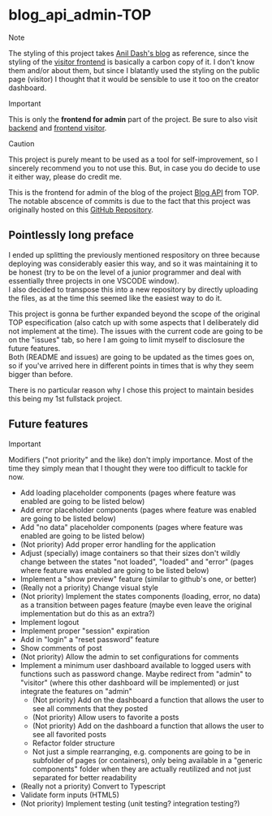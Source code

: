 # blog_api_admin-TOP

> [!NOTE]
> The styling of this project takes [Anil Dash's blog](https://www.anildash.com/) as reference, since the styling of the [visitor frontend](https://github.com/Isutomu/blog_api_visitor-TOP) is basically a carbon copy of it. I don't know them and/or about them, but since I blatantly used the styling on the public page (visitor) I thought that it would be sensible to use it too on the creator dashboard.

> [!IMPORTANT]
> This is only the 	**frontend for admin** part of the project. Be sure to also visit [backend](https://github.com/Isutomu/blog_api_backend-TOP) and [frontend visitor](https://github.com/Isutomu/blog_api_visitor-TOP).

> [!CAUTION]
> This project is purely meant to be used as a tool for self-improvement, so I sincerely recommend you to not use this. But, in case you do decide to use it either way, please do credit me.

This is the frontend for admin of the blog of the project [Blog API](https://www.theodinproject.com/lessons/node-path-nodejs-blog-api) from TOP.
The notable abscence of commits is due to the fact that this project was originally hosted on this [GitHub Repository](https://github.com/Isutomu/blog_api-TOP).

## Pointlessly long preface
I ended up splitting the previously mentioned respository on three because deploying was considerably easier this way, and so it was maintaining it to be honest (try to be on the level of a junior programmer and deal with essentially three projects in one VSCODE window).\
I also decided to transpose this into a new repository by directly uploading the files, as at the time this seemed like the easiest way to do it.

This project is gonna be further expanded beyond the scope of the original TOP especification (also catch up with some aspects that I deliberately did not implement at the time).
The issues with the current code are going to be on the "issues" tab, so here I am going to limit myself to disclosure the future features.\
Both (README and issues) are going to be updated as the times goes on, so if you've arrived here in different points in times that is why they seem bigger than before.

There is no particular reason why I chose this project to maintain besides this being my 1st fullstack project.

## Future features

> [!IMPORTANT]
> Modifiers ("not priority" and the like) don't imply importance. Most of the time they simply mean that I thought they were too difficult to tackle for now.

- Add loading placeholder components (pages where feature was enabled are going to be listed below)
- Add error placeholder components (pages where feature was enabled are going to be listed below)
- Add "no data" placeholder components (pages where feature was enabled are going to be listed below)
- (Not priority) Add proper error handling for the application
- Adjust (specially) image containers so that their sizes don't wildly change between the states "not loaded", "loaded" and "error" (pages where feature was enabled are going to be listed below)
- Implement a "show preview" feature (similar to github's one, or better)
- (Really not a priority) Change visual style
- (Not priority) Implement the states components (loading, error, no data) as a transition between pages feature (maybe even leave the original implementation but do this as an extra?)
- Implement logout
- Implement proper "session" expiration
- Add in "login" a "reset password" feature
- Show comments of post
- (Not priority) Allow the admin to set configurations for comments
- Implement a minimum user dashboard available to logged users with functions such as password change. Maybe redirect from "admin" to "visitor" (where this other dashboard will be implemented) or just integrate the features on "admin"
  - (Not priority) Add on the dashboard a function that allows the user to see all comments that they posted
  - (Not priority) Allow users to favorite a posts
  - (Not priority) Add on the dashboard a function that allows the user to see all favorited posts
  - Refactor folder structure
  - Not just a simple rearranging, e.g. components are going to be in subfolder of pages (or containers), only being available in a "generic components" folder when they are actually reutilized and not just separated for better readability
- (Really not a priority) Convert to Typescript
- Validate form inputs (HTML5)
- (Not priority) Implement testing (unit testing? integration testing?)
